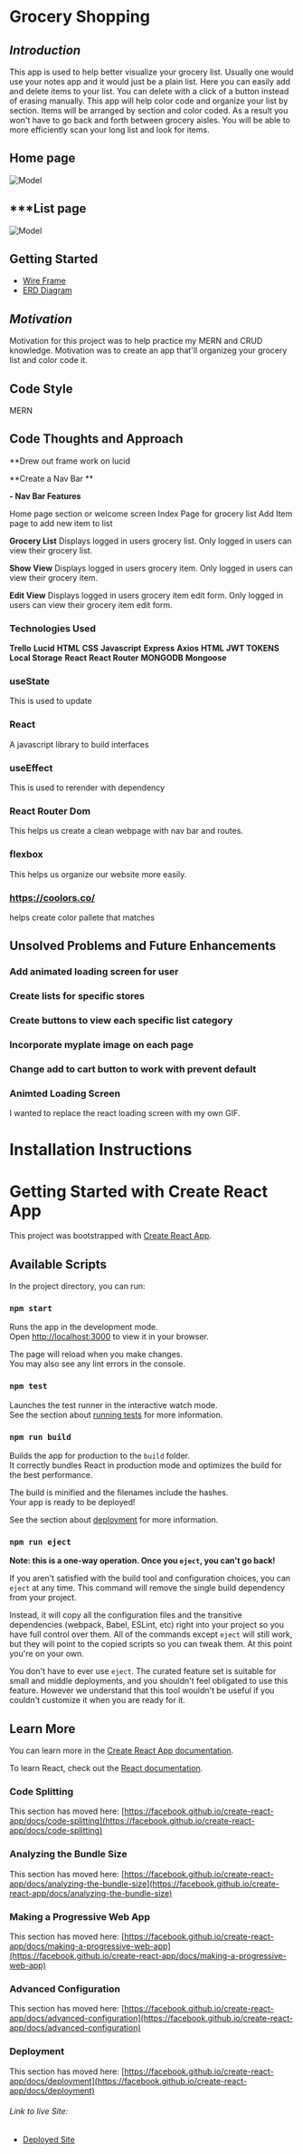 # Grocery Shopping

## ***Introduction***
This app is used to help better visualize your grocery list.  Usually one would use your notes app and it would just be a plain list. Here you can easily add and delete items to your list. You can delete with a click of a button instead of erasing manually. This app will help color code and organize your list by section. Items will be arranged by section and color coded. As a result you won't have to go back and forth between grocery aisles. You will be able to more efficiently scan your long list and look for items. 

## Home page
![Model](https://github.com/MERNMONGO/Store/blob/main/Landing.png)

## ***List page
![Model](https://github.com/MERNMONGO/Store/blob/main/Nav.png)



## Getting Started 
- [Wire Frame](https://lucid.app/lucidspark/4c381191-ece2-4bcc-b628-430371d058d8/edit?viewport_loc=-7394%2C-3149%2C7843%2C4194%2C0_0&invitationId=inv_4eac247d-6831-408c-9c56-ed967eeb3b77) 
- [ERD Diagram](https://lucid.app/lucidchart/62e43ced-a21a-4302-aafb-ffee3b308d05/edit?viewport_loc=-229%2C203%2C2373%2C1118%2ChlcMLo5CNE7S&invitationId=inv_5308e125-d34c-44c9-b5f7-ea91eae068ee) 

## ***Motivation***
Motivation for this project was to help practice my MERN and CRUD knowledge. 
Motivation was to create an app that'll organizeg your grocery list and color code it.

## Code Style
MERN

## Code Thoughts and Approach
**Drew out frame work on lucid




**Create a Nav Bar **

**- Nav Bar Features**
 
 Home page section or welcome screen
 Index Page for grocery list
 Add Item page to add new item to list
 
 
 
 




**Grocery List**
Displays logged in users grocery list.
Only logged in users can view their grocery list.


**Show View**
Displays logged in users grocery item.
Only logged in users can view their grocery item.

**Edit View** 
Displays logged in users grocery item edit form.
Only logged in users can view their grocery item edit form.


 ### Technologies Used
 **Trello**
 **Lucid**
 **HTML** 
 **CSS** 
 **Javascript** 
 **Express** 
 **Axios** 
 **HTML** 
 **JWT TOKENS** 
 **Local Storage** 
 **React** 
 **React Router** 
 **MONGODB** 
 **Mongoose** 


### useState
This is used to update

### React
A javascript library to build interfaces

### useEffect
This is used to rerender with dependency 
### React Router Dom
This helps us create a clean webpage with nav bar and routes. 

### flexbox
This helps us organize our website more easily. 

### https://coolors.co/ 
helps create color pallete that matches

## Unsolved Problems and Future Enhancements

### Add animated loading screen for user

### Create lists for specific stores

### Create buttons to view each specific list category

### Incorporate myplate image on each page

### Change add to cart button to work with prevent default




### Animted Loading Screen
I wanted to replace the react loading screen with my own GIF. 






# Installation Instructions

# Getting Started with Create React App

This project was bootstrapped with [Create React App](https://github.com/facebook/create-react-app).

## Available Scripts

In the project directory, you can run:

### `npm start`

Runs the app in the development mode.\
Open [http://localhost:3000](http://localhost:3000) to view it in your browser.

The page will reload when you make changes.\
You may also see any lint errors in the console.

### `npm test`

Launches the test runner in the interactive watch mode.\
See the section about [running tests](https://facebook.github.io/create-react-app/docs/running-tests) for more information.

### `npm run build`

Builds the app for production to the `build` folder.\
It correctly bundles React in production mode and optimizes the build for the best performance.

The build is minified and the filenames include the hashes.\
Your app is ready to be deployed!

See the section about [deployment](https://facebook.github.io/create-react-app/docs/deployment) for more information.

### `npm run eject`

**Note: this is a one-way operation. Once you `eject`, you can't go back!**

If you aren't satisfied with the build tool and configuration choices, you can `eject` at any time. This command will remove the single build dependency from your project.

Instead, it will copy all the configuration files and the transitive dependencies (webpack, Babel, ESLint, etc) right into your project so you have full control over them. All of the commands except `eject` will still work, but they will point to the copied scripts so you can tweak them. At this point you're on your own.

You don't have to ever use `eject`. The curated feature set is suitable for small and middle deployments, and you shouldn't feel obligated to use this feature. However we understand that this tool wouldn't be useful if you couldn't customize it when you are ready for it.

## Learn More

You can learn more in the [Create React App documentation](https://facebook.github.io/create-react-app/docs/getting-started).

To learn React, check out the [React documentation](https://reactjs.org/).

### Code Splitting

This section has moved here: [https://facebook.github.io/create-react-app/docs/code-splitting](https://facebook.github.io/create-react-app/docs/code-splitting)

### Analyzing the Bundle Size

This section has moved here: [https://facebook.github.io/create-react-app/docs/analyzing-the-bundle-size](https://facebook.github.io/create-react-app/docs/analyzing-the-bundle-size)

### Making a Progressive Web App

This section has moved here: [https://facebook.github.io/create-react-app/docs/making-a-progressive-web-app](https://facebook.github.io/create-react-app/docs/making-a-progressive-web-app)

### Advanced Configuration

This section has moved here: [https://facebook.github.io/create-react-app/docs/advanced-configuration](https://facebook.github.io/create-react-app/docs/advanced-configuration)

### Deployment

This section has moved here: [https://facebook.github.io/create-react-app/docs/deployment](https://facebook.github.io/create-react-app/docs/deployment)



###### Link to live Site: 
- [Deployed Site](https://grocer-frontend.onrender.com) 

